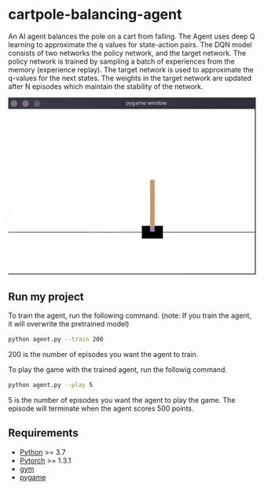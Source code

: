 # cartpole-balancing-agent

An AI agent balances the pole on a cart from falling. The Agent uses deep Q learning to approximate the q values for state-action pairs. The DQN model consists of two networks the policy network, and the target network. The policy network is trained by sampling a batch of experiences from the memory (experience replay). The target network is used to approximate the q-values for the next states. The weights in the target network are updated after N episodes which maintain the stability of the network.

<p align="center">
  <img src="demo.gif" alt="animated" />
</p>

## Run my project

To train the agent, run the following command.
(note: If you train the agent, it will overwrite the pretrained model)

```bash
python agent.py --train 200
```
200 is the number of episodes you want the agent to train.

To play the game with the trained agent, run the followig command.

```bash
python agent.py --play 5
```

5 is the number of episodes you want the agent to play the game. The episode will terminate when the agent scores 500 points.

## Requirements

- [Python](https://www.python.org/downloads/) >= 3.7
- [Pytorch](https://pytorch.org/) >= 1.3.1
- [gym](https://gym.openai.com/)
- [pygame](https://www.pygame.org/)
